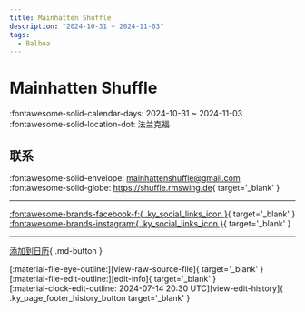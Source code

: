 ```yaml
---
title: Mainhatten Shuffle
description: "2024-10-31 ~ 2024-11-03"
tags:
  - Balboa
---
```


# Mainhatten Shuffle 

:fontawesome-solid-calendar-days: 2024-10-31 ~ 2024-11-03  
:fontawesome-solid-location-dot: 法兰克福  

## 联系

:fontawesome-solid-envelope: <mainhattenshuffle@gmail.com>  
:fontawesome-solid-globe: <https://shuffle.rmswing.de>{ target='_blank' }  

---

 [:fontawesome-brands-facebook-f:{ .ky_social_links_icon }](https://www.facebook.com/profile.php?id=100069461041665){ target='_blank' } [:fontawesome-brands-instagram:{ .ky_social_links_icon }](https://instagram.com/mainhatten_shuffle){ target='_blank' }

---

[添加到日历](https://swing.news/ics/zh-Hans/2024/de_DE/mainhatten-shuffle-2024.ics){ .md-button }

<div class="ky_page_footer" markdown>
<div class="ky_page_footer_trailing" markdown="span">
[:material-file-eye-outline:][view-raw-source-file]{ target='_blank' }
[:material-file-edit-outline:][edit-info]{ target='_blank' }
</div>
<div class="ky_page_footer_leading" markdown="span">
[:material-clock-edit-outline: 2024-07-14 20:30 UTC][view-edit-history]{ .ky_page_footer_history_button target='_blank' }
</div>
</div>

[view-raw-source-file]: https://github.com/swingdance/events/blob/main/2024/de_DE/mainhatten-shuffle-2024.json "查看原始源文件"
[edit-info]: https://github.com/swingdance/events/issues/new?assignees=&labels=update+event&projects=&template=03-update_entity.yml&title=%5B2024%2Fde_DE%5D%20Mainhatten%20Shuffle&region=de_DE&year=2024&id=mainhatten-shuffle-2024&name=Mainhatten%20Shuffle&org_id= "编辑信息"

[view-edit-history]: https://github.com/swingdance/events/commits/main/2024/de_DE/mainhatten-shuffle-2024.json "查看编辑历史"
